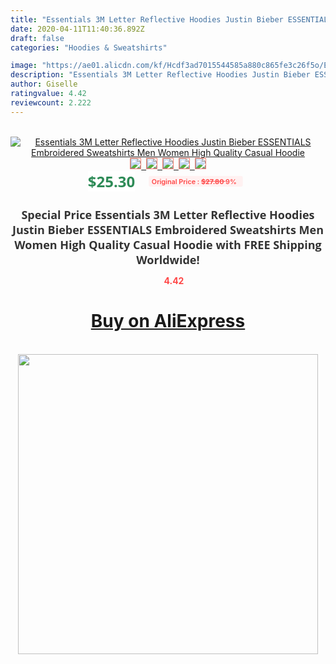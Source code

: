 ```yaml
---
title: "Essentials 3M Letter Reflective Hoodies Justin Bieber ESSENTIALS Embroidered Sweatshirts Men Women High Quality Casual Hoodie"
date: 2020-04-11T11:40:36.892Z
draft: false
categories: "Hoodies & Sweatshirts"

image: "https://ae01.alicdn.com/kf/Hcdf3ad7015544585a880c865fe3c26f5o/Essentials-3M-Letter-Reflective-Hoodies-Justin-Bieber-ESSENTIALS-Embroidered-Sweatshirts-Men-Women-High-Quality-Casual-Hoodie.jpg"
description: "Essentials 3M Letter Reflective Hoodies Justin Bieber ESSENTIALS Embroidered Sweatshirts Men Women High Quality Casual Hoodie"
author: Giselle
ratingvalue: 4.42
reviewcount: 2.222
---
```

<br>
<div style="text-align: center;">
<a href="https://s.click.aliexpress.com/e/_ALmfzb" target="_blank" rel="nofollow noopener noreferrer"><img alt="Essentials 3M Letter Reflective Hoodies Justin Bieber ESSENTIALS Embroidered Sweatshirts Men Women High Quality Casual Hoodie" class="magnifier-image" src="https://ae01.alicdn.com/kf/Hcdf3ad7015544585a880c865fe3c26f5o/Essentials-3M-Letter-Reflective-Hoodies-Justin-Bieber-ESSENTIALS-Embroidered-Sweatshirts-Men-Women-High-Quality-Casual-Hoodie.jpg_640x640.jpg">
<br>
<img style="border:1px solid salmon" src="https://ae01.alicdn.com/kf/Hcdf3ad7015544585a880c865fe3c26f5o/Essentials-3M-Letter-Reflective-Hoodies-Justin-Bieber-ESSENTIALS-Embroidered-Sweatshirts-Men-Women-High-Quality-Casual-Hoodie.jpg_120x120.jpg">&nbsp;&nbsp;<img style="border:1px solid salmon" src="https://ae01.alicdn.com/kf/H654f215d79c04d2b9f41f765d93e09203/Essentials-3M-Letter-Reflective-Hoodies-Justin-Bieber-ESSENTIALS-Embroidered-Sweatshirts-Men-Women-High-Quality-Casual-Hoodie.jpg_120x120.jpg">&nbsp;&nbsp;<img style="border:1px solid salmon" src="https://ae01.alicdn.com/kf/H8257093d230e43bdb24b70d4c73a52a3d/Essentials-3M-Letter-Reflective-Hoodies-Justin-Bieber-ESSENTIALS-Embroidered-Sweatshirts-Men-Women-High-Quality-Casual-Hoodie.jpg_120x120.jpg">&nbsp;&nbsp;<img style="border:1px solid salmon" src="https://ae01.alicdn.com/kf/H696a2611365f48e09094384a3773cea1v/Essentials-3M-Letter-Reflective-Hoodies-Justin-Bieber-ESSENTIALS-Embroidered-Sweatshirts-Men-Women-High-Quality-Casual-Hoodie.jpg_120x120.jpg">&nbsp;&nbsp;<img style="border:1px solid salmon" src="https://ae01.alicdn.com/kf/Hf6ce9593054243c192e44c9392f5b257d/Essentials-3M-Letter-Reflective-Hoodies-Justin-Bieber-ESSENTIALS-Embroidered-Sweatshirts-Men-Women-High-Quality-Casual-Hoodie.jpg_120x120.jpg"></a></div><br0>
<div style="text-align: center;"><span style="background-color: white; border: 0px; box-sizing: border-box; color: seagreen; display: inline-block; font-family: &quot;open sans&quot; , &quot;arial&quot; , &quot;helvetica&quot; , sans-serif , &quot;heiti&quot;; font-size: 24px; font-stretch: inherit; font-weight: 700; line-height: inherit; margin: 0px 10px 0px 0px; padding: 0px; vertical-align: middle;">$25.30 </span>
<span style="background: rgb(255 , 241 , 241); border-radius: 3px; border: 0px; box-sizing: border-box; color: #ff4747; display: inline-block; font-family: inherit; font-size: 12px; font-stretch: inherit; font-style: inherit; font-variant: inherit; font-weight: 600; line-height: inherit; margin: 0px; padding: 2px 5px; transform: scale(0.9); vertical-align: middle;">Original Price : <b style="text-decoration: line-through;">$27.80 </b> 9%&nbsp;&nbsp;</span></div>
<h1 style="color: #333333; display: inline-block; font-family: &quot;open sans&quot; , &quot;arial&quot; , &quot;helvetica&quot; , sans-serif , &quot;heiti&quot;; font-size: 18px; font-stretch: inherit; font-weight: 700; text-align: center;">Special Price Essentials 3M Letter Reflective Hoodies Justin Bieber ESSENTIALS Embroidered Sweatshirts Men Women High Quality Casual Hoodie with FREE Shipping Worldwide!</h1>
<div style="color: #ff4747; text-align: center;">
<img src="https://4.bp.blogspot.com/-M0ZcTcb-5uY/XleCXlxnR4I/AAAAAAAAAEc/OrjgMkXV1oMQFaCRZj5HQwOCBcu3w1FegCPcBGAYYCw/s1600/star.png" style="height: 15px;">&nbsp;<b>4.42</b></div>
<div class="button_cont" align="center"><a class="buynow_a" href="https://s.click.aliexpress.com/e/_ALmfzb" target="_blank" rel="nofollow noopener noreferrer"><H1>Buy on AliExpress</H1></a></div><br>
<div class="separator" style="clear: both; text-align: center;">
<img src="https://lh3.googleusercontent.com/-pTy5HemUv9M/XlePHvY0dAI/AAAAAAAAAE4/0nX5iRUoIWY8eMW9Dpxeirr157OZliDIgCLcBGAsYHQ/s1600/badge.gif" width="480">
</div>
